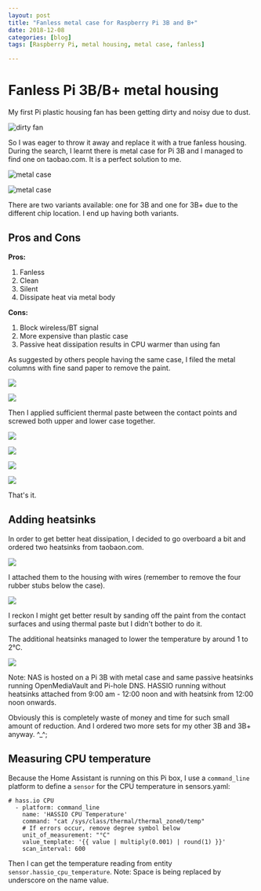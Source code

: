```yaml
---
layout: post
title: "Fanless metal case for Raspberry Pi 3B and B+"
date: 2018-12-08
categories: [blog]
tags: [Raspberry Pi, metal housing, metal case, fanless]

---
```


# Fanless Pi 3B/B+ metal housing
My first Pi plastic housing fan has been getting dirty and noisy due to dust. 

![dirty fan](https://carbonpanda.github.io/images/dirty-fan.jpg)

So I was eager to throw it away and replace it with a true fanless housing. During the search, I learnt there is metal case for Pi 3B and I managed to find one on taobao.com. It is a perfect solution to me.

![metal case](https://carbonpanda.github.io/images/metal-case-close.jpg)

![metal case](https://carbonpanda.github.io/images/metal-case.jpg)

There are two variants available: one for 3B and one for 3B+ due to the different chip location. I end up having both variants.

## Pros and Cons
**Pros:**
1. Fanless
2. Clean
3. Silent
4. Dissipate heat via metal body

**Cons:**
1. Block wireless/BT signal
2. More expensive than plastic case
3. Passive heat dissipation results in CPU warmer than using fan

As suggested by others people having the same case, I filed the metal columns with fine sand paper to remove the paint. 

![](https://carbonpanda.github.io/images/sanded-columns.jpg)

![](https://carbonpanda.github.io/images/sanded-contact.jpg)

Then I applied sufficient thermal paste between the contact points and screwed both upper and lower case together. 

![](https://carbonpanda.github.io/images/thermal-compound-at-columns.jpg)

![](https://carbonpanda.github.io/images/thermal-compound-at-contact.jpg)

![](https://carbonpanda.github.io/images/metal-case-bottom.jpg)

![](https://carbonpanda.github.io/images/pi-in-case.jpg)

That's it.

## Adding heatsinks
In order to get better heat dissipation, I decided to go overboard a bit and ordered two heatsinks from taobaon.com. 

![](https://carbonpanda.github.io/images/heatsink.jpg)

I attached them to the housing with wires (remember to remove the four rubber stubs below the case).

![](https://carbonpanda.github.io/images/with-heat-sink.jpg)

 I reckon I might get better result by sanding off the paint from the contact surfaces and using thermal paste but I didn't bother to do it. 

The additional heatsinks managed to lower the temperature by around 1 to 2°C. 

![](https://carbonpanda.github.io/images/CPU-temperature.jpg)

Note: NAS is hosted on a Pi 3B with metal case and same passive heatsinks running OpenMediaVault and Pi-hole DNS. HASSIO running without heatsinks attached from 9:00 am - 12:00 noon and with heatsink from 12:00 noon onwards. 

Obviously this is completely waste of money and time for such small amount of reduction. And I ordered two more sets for my other 3B and 3B+ anyway. ^_^;


## Measuring CPU temperature
Because the Home Assistant is running on this Pi box, I use a `command_line` platform to define a `sensor` for  the CPU temperature in sensors.yaml:

```
# hass.io CPU
  - platform: command_line
    name: 'HASSIO CPU Temperature'
    command: "cat /sys/class/thermal/thermal_zone0/temp"
    # If errors occur, remove degree symbol below
    unit_of_measurement: "°C"
    value_template: '{{ value | multiply(0.001) | round(1) }}'
    scan_interval: 600
```


Then I can get the temperature reading from entity `sensor.hassio_cpu_temperature`. Note: Space is being replaced by underscore on the name value.
